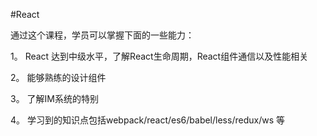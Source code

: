 

\#React

通过这个课程，学员可以掌握下面的一些能力：

1。 React 达到中级水平，了解React生命周期，React组件通信以及性能相关

2。 能够熟练的设计组件

3。 了解IM系统的特别

4。 学习到的知识点包括webpack/react/es6/babel/less/redux/ws 等

